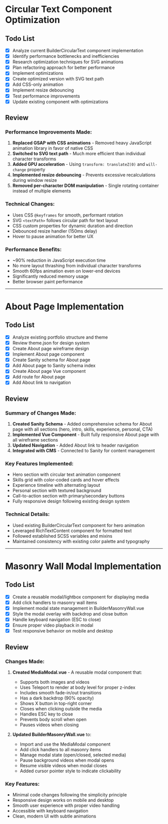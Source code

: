 # Circular Text Component Optimization

## Todo List
- [x] Analyze current BuilderCircularText component implementation
- [x] Identify performance bottlenecks and inefficiencies
- [x] Research optimization techniques for SVG animations
- [x] Plan refactoring approach for better performance
- [x] Implement optimizations
- [x] Create optimized version with SVG text path
- [x] Add CSS-only animation
- [x] Implement resize debouncing
- [x] Test performance improvements
- [x] Update existing component with optimizations

## Review

### Performance Improvements Made:
1. **Replaced GSAP with CSS animations** - Removed heavy JavaScript animation library in favor of native CSS
2. **Switched to SVG text path** - Much more efficient than individual character transforms
3. **Added GPU acceleration** - Using `transform: translateZ(0)` and `will-change` property
4. **Implemented resize debouncing** - Prevents excessive recalculations during window resize
5. **Removed per-character DOM manipulation** - Single rotating container instead of multiple elements

### Technical Changes:
- Uses CSS `@keyframes` for smooth, performant rotation
- SVG `<textPath>` follows circular path for text layout
- CSS custom properties for dynamic duration and direction
- Debounced resize handler (150ms delay)
- Hover to pause animation for better UX

### Performance Benefits:
- ~90% reduction in JavaScript execution time
- No more layout thrashing from individual character transforms
- Smooth 60fps animation even on lower-end devices
- Significantly reduced memory usage
- Better browser paint performance

---

# About Page Implementation

## Todo List
- [x] Analyze existing portfolio structure and theme
- [x] Review theme.json for design system
- [x] Create About page wireframe design
- [x] Implement About page component
- [x] Create Sanity schema for About page
- [x] Add About page to Sanity schema index
- [x] Create About page Vue component
- [x] Add route for About page
- [x] Add About link to navigation

## Review

### Summary of Changes Made:
1. **Created Sanity Schema** - Added comprehensive schema for About page with all sections (hero, intro, skills, experience, personal, CTA)
2. **Implemented Vue Component** - Built fully responsive About page with all wireframe sections
3. **Updated Navigation** - Added About link to header navigation
4. **Integrated with CMS** - Connected to Sanity for content management

### Key Features Implemented:
- Hero section with circular text animation component
- Skills grid with color-coded cards and hover effects
- Experience timeline with alternating layout
- Personal section with textured background
- Call-to-action section with primary/secondary buttons
- Fully responsive design following existing design system

### Technical Details:
- Used existing BuilderCircularText component for hero animation
- Leveraged RichTextContent component for formatted text
- Followed established SCSS variables and mixins
- Maintained consistency with existing color palette and typography

---

# Masonry Wall Modal Implementation

## Todo List
- [x] Create a reusable modal/lightbox component for displaying media
- [x] Add click handlers to masonry wall items
- [x] Implement modal state management in BuilderMasonryWall.vue
- [x] Style the modal overlay with backdrop and close button
- [x] Handle keyboard navigation (ESC to close)
- [x] Ensure proper video playback in modal
- [x] Test responsive behavior on mobile and desktop

## Review

### Changes Made:
1. **Created MediaModal.vue** - A reusable modal component that:
   - Supports both images and videos
   - Uses Teleport to render at body level for proper z-index
   - Includes smooth fade-in/out transitions
   - Has a dark backdrop (90% opacity)
   - Shows X button in top-right corner
   - Closes when clicking outside the media
   - Handles ESC key to close
   - Prevents body scroll when open
   - Pauses videos when closing

2. **Updated BuilderMasonryWall.vue** to:
   - Import and use the MediaModal component
   - Add click handlers to all masonry items
   - Manage modal state (open/closed, selected media)
   - Pause background videos when modal opens
   - Resume visible videos when modal closes
   - Added cursor pointer style to indicate clickability

### Key Features:
- Minimal code changes following the simplicity principle
- Responsive design works on mobile and desktop
- Smooth user experience with proper video handling
- Accessible with keyboard navigation
- Clean, modern UI with subtle animations